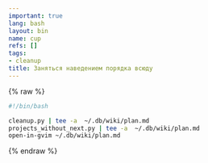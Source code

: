 ```yaml
---
important: true
lang: bash
layout: bin
name: cup
refs: []
tags:
- cleanup
title: Заняться наведением порядка всюду
---
```

{% raw %}
```bash
#!/bin/bash

cleanup.py | tee -a  ~/.db/wiki/plan.md
projects_without_next.py | tee -a  ~/.db/wiki/plan.md
open-in-gvim ~/.db/wiki/plan.md
```
{% endraw %}